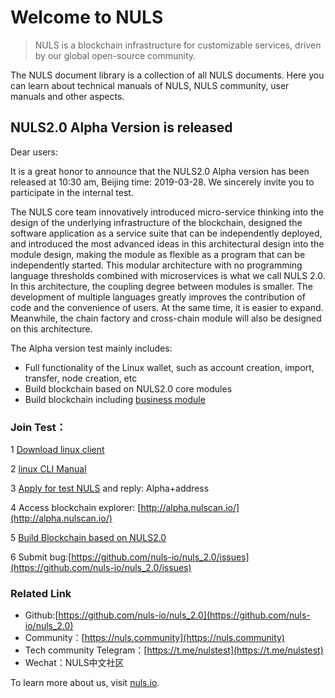 # Welcome to NULS


> NULS is a blockchain infrastructure for customizable services, driven by our global open-source community.


The NULS document library is a collection of all NULS documents. Here you can learn about  technical manuals of NULS, NULS community, user manuals and other aspects.


## NULS2.0 Alpha Version is released

Dear users:

It is a great honor to announce that the NULS2.0 Alpha version has been released at 10:30 am, Beijing time: 2019-03-28. We sincerely invite you to participate in the internal test.

The NULS core team innovatively introduced micro-service thinking into the design of the underlying infrastructure of the blockchain, designed the software application as a service suite that can be independently deployed, and introduced the most advanced ideas in this architectural design into the module design, making the module as flexible as a program that can be independently started. This modular architecture with no programming language thresholds combined with microservices is what we call NULS 2.0. In this architecture, the coupling degree between modules is smaller. The development of multiple languages greatly improves the contribution of code and the convenience of users. At the same time, it is easier to expand. Meanwhile, the chain factory and cross-chain module will also be designed on this architecture.

The Alpha version test mainly includes:
- Full functionality of the Linux wallet, such as account creation, import, transfer, node creation, etc
- Build blockchain based on NULS2.0 core modules
- Build blockchain including [business module](/NULS2.0/developModule.html)

### Join Test：

1 [Download linux client](https://nuls-usa-west.oss-us-west-1.aliyuncs.com/pangu/NULS-Wallet-linux64-alpha1.tgz)

2 [linux CLI Manual](/NULS2.0/linuxTutorial.html)

3 [Apply for test NULS](https://nuls.community/d/131-get-the-testing-coins-of-the-testnet/141) and reply: Alpha+address

4 Access blockchain explorer: [http://alpha.nulscan.io/](http://alpha.nulscan.io/)

5 [Build Blockchain based on NULS2.0](/NULS2.0/howToUseNulsBuildChain.html)

6 Submit bug:[https://github.com/nuls-io/nuls_2.0/issues](https://github.com/nuls-io/nuls_2.0/issues)

### Related Link

- Github:[https://github.com/nuls-io/nuls_2.0](https://github.com/nuls-io/nuls_2.0)
- Community：[https://nuls.community](https://nuls.community)
- Tech community Telegram：[https://t.me/nulstest](https://t.me/nulstest)
- Wechat：NULS中文社区



To learn more about us, visit [nuls.io](https://nuls.io).
